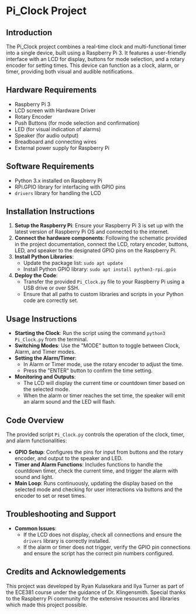 # Pi_Clock Project

## Introduction
The Pi_Clock project combines a real-time clock and multi-functional timer into a single device, built using a Raspberry Pi 3. It features a user-friendly interface with an LCD for display, buttons for mode selection, and a rotary encoder for setting times. This device can function as a clock, alarm, or timer, providing both visual and audible notifications.

## Hardware Requirements
- Raspberry Pi 3
- LCD screen with Hardware Driver
- Rotary Encoder
- Push Buttons (for mode selection and confirmation)
- LED (for visual indication of alarms)
- Speaker (for audio output)
- Breadboard and connecting wires
- External power supply for Raspberry Pi

## Software Requirements
- Python 3.x installed on Raspberry Pi
- RPi.GPIO library for interfacing with GPIO pins
- `drivers` library for handling the LCD

## Installation Instructions
1. **Setup the Raspberry Pi**: Ensure your Raspberry Pi 3 is set up with the latest version of Raspberry Pi OS and connected to the internet.
2. **Connect the hardware components**: Following the schematic provided in the project documentation, connect the LCD, rotary encoder, buttons, LED, and speaker to the designated GPIO pins on the Raspberry Pi.
3. **Install Python Libraries**:
   - Update the package list: `sudo apt update`
   - Install Python GPIO library: `sudo apt install python3-rpi.gpio`
4. **Deploy the Code**:
   - Transfer the provided `Pi_Clock.py` file to your Raspberry Pi using a USB drive or over SSH.
   - Ensure that all paths to custom libraries and scripts in your Python code are correctly set.

## Usage Instructions
- **Starting the Clock**: Run the script using the command `python3 Pi_Clock.py` from the terminal.
- **Switching Modes**: Use the "MODE" button to toggle between Clock, Alarm, and Timer modes.
- **Setting the Alarm/Timer**:
  - In Alarm or Timer mode, use the rotary encoder to adjust the time.
  - Press the "ENTER" button to confirm the time setting.
- **Monitoring and Outputs**:
  - The LCD will display the current time or countdown timer based on the selected mode.
  - When the alarm or timer reaches the set time, the speaker will emit an alarm sound and the LED will flash.

## Code Overview
The provided script `Pi_Clock.py` controls the operation of the clock, timer, and alarm functionalities:
- **GPIO Setup**: Configures the pins for input from buttons and the rotary encoder, and output to the speaker and LED.
- **Timer and Alarm Functions**: Includes functions to handle the countdown timer, check the current time, and trigger the alarm with sound and light.
- **Main Loop**: Runs continuously, updating the display based on the selected mode and checking for user interactions via buttons and the encoder to set or reset times.

## Troubleshooting and Support
- **Common Issues**:
  - If the LCD does not display, check all connections and ensure the `drivers` library is correctly installed.
  - If the alarm or timer does not trigger, verify the GPIO pin connections and ensure the script has the correct pin numbers configured.

## Credits and Acknowledgements
This project was developed by Ryan Kulasekara and Ilya Turner as part of the ECE381 course under the guidance of Dr. Klingensmith. Special thanks to the Raspberry Pi community for the extensive resources and libraries which made this project possible.
